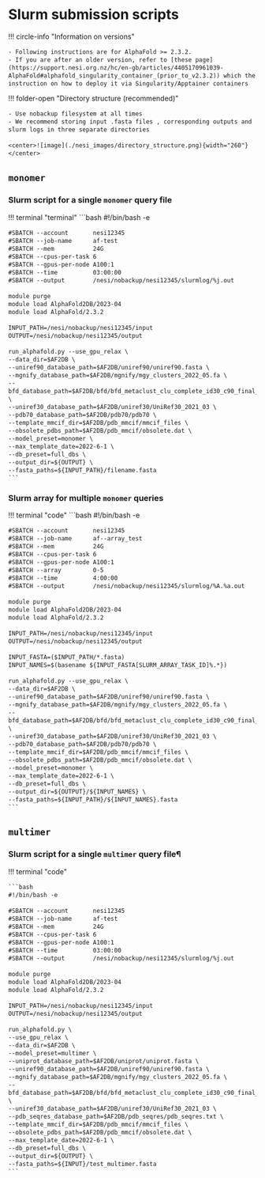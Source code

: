 # Slurm submission scripts

!!! circle-info "Information on versions"
    
    - Following instructions are for AlphaFold >= 2.3.2.
    - If you are after an older version, refer to [these page](https://support.nesi.org.nz/hc/en-gb/articles/4405170961039-AlphaFold#alphafold_singularity_container_(prior_to_v2.3.2)) which the instruction on how to deploy it via Singularity/Apptainer containers 


!!! folder-open "Directory structure (recommended)"
    
    - Use nobackup filesystem at all times
    - We recommend storing input .fasta files , corresponding outputs and slurm logs in three separate directories

    <center>![image](./nesi_images/directory_structure.png){width="260"}</center>

## `monomer`
### **Slurm script for a single `monomer` query file**  


!!! terminal "terminal"
    ```bash
    #!/bin/bash -e
    
    #SBATCH --account       nesi12345
    #SBATCH --job-name      af-test
    #SBATCH --mem           24G
    #SBATCH --cpus-per-task 6
    #SBATCH --gpus-per-node A100:1
    #SBATCH --time          03:00:00
    #SBATCH --output        /nesi/nobackup/nesi12345/slurmlog/%j.out
    
    module purge
    module load AlphaFold2DB/2023-04
    module load AlphaFold/2.3.2
    
    INPUT_PATH=/nesi/nobackup/nesi12345/input
    OUTPUT=/nesi/nobackup/nesi12345/output
    
    run_alphafold.py --use_gpu_relax \
    --data_dir=$AF2DB \
    --uniref90_database_path=$AF2DB/uniref90/uniref90.fasta \
    --mgnify_database_path=$AF2DB/mgnify/mgy_clusters_2022_05.fa \
    --bfd_database_path=$AF2DB/bfd/bfd_metaclust_clu_complete_id30_c90_final_seq.sorted_opt \
    --uniref30_database_path=$AF2DB/uniref30/UniRef30_2021_03 \
    --pdb70_database_path=$AF2DB/pdb70/pdb70 \
    --template_mmcif_dir=$AF2DB/pdb_mmcif/mmcif_files \
    --obsolete_pdbs_path=$AF2DB/pdb_mmcif/obsolete.dat \
    --model_preset=monomer \
    --max_template_date=2022-6-1 \
    --db_preset=full_dbs \
    --output_dir=${OUTPUT} \
    --fasta_paths=${INPUT_PATH}/filename.fasta
    ```

### **Slurm array for multiple `monomer` queries**

!!! terminal "code"
    ```bash
    #!/bin/bash -e
    
    #SBATCH --account       nesi12345
    #SBATCH --job-name      af--array_test
    #SBATCH --mem           24G
    #SBATCH --cpus-per-task 6
    #SBATCH --gpus-per-node A100:1
    #SBATCH --array         0-5
    #SBATCH --time          4:00:00
    #SBATCH --output        /nesi/nobackup/nesi12345/slurmlog/%A.%a.out
    
    module purge
    module load AlphaFold2DB/2023-04
    module load AlphaFold/2.3.2
    
    INPUT_PATH=/nesi/nobackup/nesi12345/input
    OUTPUT=/nesi/nobackup/nesi12345/output
    
    INPUT_FASTA=($INPUT_PATH/*.fasta)
    INPUT_NAMES=$(basename ${INPUT_FASTA[SLURM_ARRAY_TASK_ID]%.*})
    
    run_alphafold.py --use_gpu_relax \
    --data_dir=$AF2DB \
    --uniref90_database_path=$AF2DB/uniref90/uniref90.fasta \
    --mgnify_database_path=$AF2DB/mgnify/mgy_clusters_2022_05.fa \
    --bfd_database_path=$AF2DB/bfd/bfd_metaclust_clu_complete_id30_c90_final_seq.sorted_opt \
    --uniref30_database_path=$AF2DB/uniref30/UniRef30_2021_03 \
    --pdb70_database_path=$AF2DB/pdb70/pdb70 \
    --template_mmcif_dir=$AF2DB/pdb_mmcif/mmcif_files \
    --obsolete_pdbs_path=$AF2DB/pdb_mmcif/obsolete.dat \
    --model_preset=monomer \
    --max_template_date=2022-6-1 \
    --db_preset=full_dbs \
    --output_dir=${OUTPUT}/${INPUT_NAMES} \
    --fasta_paths=${INPUT_PATH}/${INPUT_NAMES}.fasta
    ```


## `multimer`

### **Slurm script for a single `multimer` query file¶**


!!! terminal "code"

    ```bash
    #!/bin/bash -e
    
    #SBATCH --account       nesi12345
    #SBATCH --job-name      af-test
    #SBATCH --mem           24G
    #SBATCH --cpus-per-task 6
    #SBATCH --gpus-per-node A100:1
    #SBATCH --time          03:00:00
    #SBATCH --output        /nesi/nobackup/nesi12345/slurmlog/%j.out
    
    module purge
    module load AlphaFold2DB/2023-04
    module load AlphaFold/2.3.2
    
    INPUT_PATH=/nesi/nobackup/nesi12345/input
    OUTPUT=/nesi/nobackup/nesi12345/output
    
    run_alphafold.py \
    --use_gpu_relax \
    --data_dir=$AF2DB \
    --model_preset=multimer \
    --uniprot_database_path=$AF2DB/uniprot/uniprot.fasta \
    --uniref90_database_path=$AF2DB/uniref90/uniref90.fasta \
    --mgnify_database_path=$AF2DB/mgnify/mgy_clusters_2022_05.fa \
    --bfd_database_path=$AF2DB/bfd/bfd_metaclust_clu_complete_id30_c90_final_seq.sorted_opt \
    --uniref30_database_path=$AF2DB/uniref30/UniRef30_2021_03 \
    --pdb_seqres_database_path=$AF2DB/pdb_seqres/pdb_seqres.txt \
    --template_mmcif_dir=$AF2DB/pdb_mmcif/mmcif_files \
    --obsolete_pdbs_path=$AF2DB/pdb_mmcif/obsolete.dat \
    --max_template_date=2022-6-1 \
    --db_preset=full_dbs \
    --output_dir=${OUTPUT} \
    --fasta_paths=${INPUT}/test_multimer.fasta
    ```